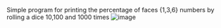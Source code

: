 Simple program for printing the percentage of faces {1,3,6} numbers by rolling a dice 10,100 and 1000 times 
![image](https://github.com/user-attachments/assets/b6b90701-2afb-4d25-b56d-509b07b60c60)
